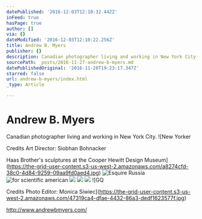 ```yaml
---
datePublished: '2016-12-03T12:10:32.442Z'
inFeed: true
hasPage: true
author: []
via: {}
dateModified: '2016-12-03T12:10:22.256Z'
title: Andrew B. Myers
publisher: {}
description: Canadian photographer living and working in New York City.
sourcePath: _posts/2016-11-27-andrew-b-myers.md
datePublishedOriginal: '2016-11-28T19:23:17.347Z'
starred: false
url: andrew-b-myers/index.html
_type: Article

---
```

# Andrew B. Myers

Canadian photographer living and working in New York City.
![New Yorker

Credits Art Director: Siobhan Bohnacker

Haas Brother's sculptures at the Cooper Hewitt Design Museum](https://the-grid-user-content.s3-us-west-2.amazonaws.com/a8274cfd-38c0-4d84-9259-09aa9fd0aed4.jpg)
![Esquire Russia](https://the-grid-user-content.s3-us-west-2.amazonaws.com/1a29261f-2c75-4dd8-badc-4fcc6428bd16.jpg)
![for scientific american](https://the-grid-user-content.s3-us-west-2.amazonaws.com/9e5a006a-6ad1-44ad-9176-8530f465f1e9.jpg)
![](https://the-grid-user-content.s3-us-west-2.amazonaws.com/0b1bb138-003a-41a2-9910-b9b54a4e8aa8.jpg)
![](https://the-grid-user-content.s3-us-west-2.amazonaws.com/e390c78d-b204-492d-bf4c-12aa5eac1aac.jpg)
![](https://the-grid-user-content.s3-us-west-2.amazonaws.com/57040447-c3fe-45a8-8625-b9df9ec269f8.jpg)
![GQ

Credits	Photo Editor: Monica Siwiec](https://the-grid-user-content.s3-us-west-2.amazonaws.com/47319ca4-dfae-4432-86a3-dedf1623577f.jpg)

http://www.andrewbmyers.com/